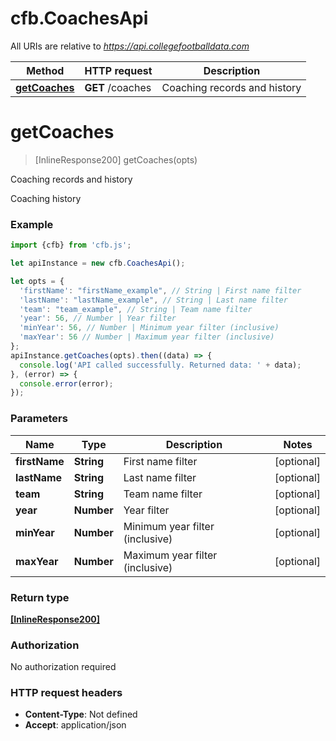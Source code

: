 # cfb.CoachesApi

All URIs are relative to *https://api.collegefootballdata.com*

Method | HTTP request | Description
------------- | ------------- | -------------
[**getCoaches**](CoachesApi.md#getCoaches) | **GET** /coaches | Coaching records and history


<a name="getCoaches"></a>
# **getCoaches**
> [InlineResponse200] getCoaches(opts)

Coaching records and history

Coaching history

### Example
```javascript
import {cfb} from 'cfb.js';

let apiInstance = new cfb.CoachesApi();

let opts = { 
  'firstName': "firstName_example", // String | First name filter
  'lastName': "lastName_example", // String | Last name filter
  'team': "team_example", // String | Team name filter
  'year': 56, // Number | Year filter
  'minYear': 56, // Number | Minimum year filter (inclusive)
  'maxYear': 56 // Number | Maximum year filter (inclusive)
};
apiInstance.getCoaches(opts).then((data) => {
  console.log('API called successfully. Returned data: ' + data);
}, (error) => {
  console.error(error);
});

```

### Parameters

Name | Type | Description  | Notes
------------- | ------------- | ------------- | -------------
 **firstName** | **String**| First name filter | [optional] 
 **lastName** | **String**| Last name filter | [optional] 
 **team** | **String**| Team name filter | [optional] 
 **year** | **Number**| Year filter | [optional] 
 **minYear** | **Number**| Minimum year filter (inclusive) | [optional] 
 **maxYear** | **Number**| Maximum year filter (inclusive) | [optional] 

### Return type

[**[InlineResponse200]**](InlineResponse200.md)

### Authorization

No authorization required

### HTTP request headers

 - **Content-Type**: Not defined
 - **Accept**: application/json

